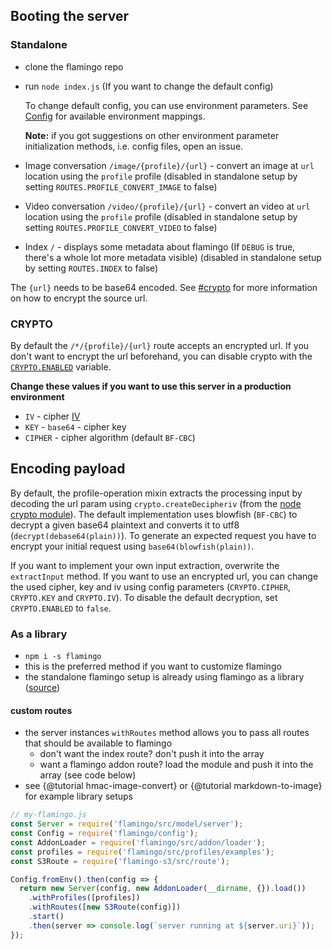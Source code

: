 ## Booting the server

### Standalone

- clone the flamingo repo
- run `node index.js` (If you want to change the default config)

  To change default config, you can use environment parameters. 
  See [Config](https://github.com/piobyte/flamingo/blob/master/config.js) for available environment mappings.
  
  __Note:__ if you got suggestions on other environment parameter initialization methods, i.e. config files, open an issue.

- Image conversation `/image/{profile}/{url}` - convert an image at `url` location using the `profile` profile 
(disabled in standalone setup by setting `ROUTES.PROFILE_CONVERT_IMAGE` to false)
- Video conversation `/video/{profile}/{url}` - convert an video at `url` location using the `profile` profile
(disabled in standalone setup by setting `ROUTES.PROFILE_CONVERT_VIDEO` to false)
- Index `/` - displays some metadata about flamingo (If `DEBUG` is true, there's a whole lot more metadata visible)
(disabled in standalone setup by setting `ROUTES.INDEX` to false)

The `{url}` needs to be base64 encoded. See [#crypto](#crypto) for more information on how to encrypt the source url.

### CRYPTO

By default the `/*/{profile}/{url}` route accepts an encrypted url.
If you don't want to encrypt the url beforehand, you can disable crypto with the [`CRYPTO.ENABLED`](https://piobyte.github.io/flamingo/Config.html) variable.

__Change these values if you want to use this server in a production environment__

- `IV` - cipher [IV](https://en.wikipedia.org/wiki/Initialization_vector)
- `KEY` - `base64` - cipher key
- `CIPHER` - cipher algorithm (default `BF-CBC`)

## Encoding payload

By default, the profile-operation mixin extracts the processing input by decoding the url param using `crypto.createDecipheriv` (from the [node crypto module](https://nodejs.org/api/crypto.html)).
The default implementation uses blowfish (`BF-CBC`) to decrypt a given base64 plaintext and converts it to utf8 (`decrypt(debase64(plain))`).
To generate an expected request you have to encrypt your initial request using `base64(blowfish(plain))`.

If you want to implement your own input extraction, overwrite the `extractInput` method.
If you want to use an encrypted url, you can change the used cipher, key and iv using config parameters (`CRYPTO.CIPHER`, `CRYPTO.KEY` and `CRYPTO.IV`).
To disable the default decryption, set `CRYPTO.ENABLED` to `false`.

### As a library

- `npm i -s flamingo`
- this is the preferred method if you want to customize flamingo
- the standalone flamingo setup is already using flamingo as a library ([source](https://github.com/piobyte/flamingo/blob/master/index.js))

#### custom routes

- the server instances `withRoutes` method allows you to pass all routes that should be available to flamingo
  - don't want the index route? don't push it into the array
  - want a flamingo addon route? load the module and push it into the array (see code below) 
- see {@tutorial hmac-image-convert} or {@tutorial markdown-to-image} for example library setups

```js
// my-flamingo.js
const Server = require('flamingo/src/model/server');
const Config = require('flamingo/config');
const AddonLoader = require('flamingo/src/addon/loader');
const profiles = require('flamingo/src/profiles/examples');
const S3Route = require('flamingo-s3/src/route');

Config.fromEnv().then(config => {
  return new Server(config, new AddonLoader(__dirname, {}).load())
    .withProfiles([profiles])
    .withRoutes([new S3Route(config)])
    .start()
    .then(server => console.log(`server running at ${server.uri}`));
});
```
